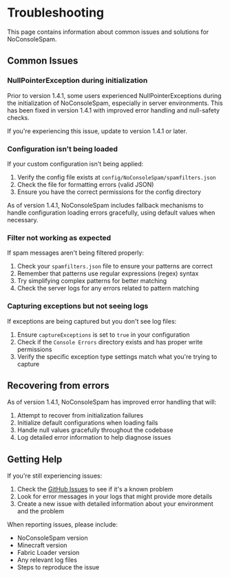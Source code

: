 # Troubleshooting

This page contains information about common issues and solutions for NoConsoleSpam.

## Common Issues

### NullPointerException during initialization

Prior to version 1.4.1, some users experienced NullPointerExceptions during the initialization of NoConsoleSpam, especially in server environments. This has been fixed in version 1.4.1 with improved error handling and null-safety checks.

If you're experiencing this issue, update to version 1.4.1 or later.

### Configuration isn't being loaded

If your custom configuration isn't being applied:

1. Verify the config file exists at `config/NoConsoleSpam/spamfilters.json`
2. Check the file for formatting errors (valid JSON)
3. Ensure you have the correct permissions for the config directory

As of version 1.4.1, NoConsoleSpam includes fallback mechanisms to handle configuration loading errors gracefully, using default values when necessary.

### Filter not working as expected

If spam messages aren't being filtered properly:

1. Check your `spamfilters.json` file to ensure your patterns are correct
2. Remember that patterns use regular expressions (regex) syntax
3. Try simplifying complex patterns for better matching
4. Check the server logs for any errors related to pattern matching

### Capturing exceptions but not seeing logs

If exceptions are being captured but you don't see log files:

1. Ensure `captureExceptions` is set to `true` in your configuration
2. Check if the `Console Errors` directory exists and has proper write permissions
3. Verify the specific exception type settings match what you're trying to capture

## Recovering from errors

As of version 1.4.1, NoConsoleSpam has improved error handling that will:

1. Attempt to recover from initialization failures
2. Initialize default configurations when loading fails
3. Handle null values gracefully throughout the codebase
4. Log detailed error information to help diagnose issues

## Getting Help

If you're still experiencing issues:

1. Check the [GitHub Issues](https://github.com/MichaJDev/NoConsoleSpam/issues) to see if it's a known problem
2. Look for error messages in your logs that might provide more details
3. Create a new issue with detailed information about your environment and the problem

When reporting issues, please include:

- NoConsoleSpam version
- Minecraft version
- Fabric Loader version
- Any relevant log files
- Steps to reproduce the issue
